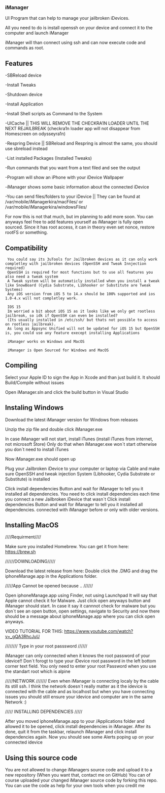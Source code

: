 ### iManager
UI Program that can help to manage your jailbroken iDevices.

All you need to do is install openssh on your device and connect it to the computer and launch iManager

iManager will than connect using ssh and can now execute code and commands as root.

## Features

 -SBReload device
 
 -Install Tweaks
 
 -Shutdown device
 
 -Install Application
 
 -Install Shell scripts as Command to the System
 
 -UICache || THIS WILL REMOVE THE CHECKRA1N LOADER UNTIL THE NEXT REJAILBREAK (checkra1n loader app will not disappear from Homescreen on odysseyra1n)
 
 -Respring Device || SBReload and Respring is almost the same, you should use sbreload instead
 
 -List installed Packages (Installed Tweaks)
 
 -Run commands that you want from a text filed and see the output
 
 -Program will show an iPhone with your iDevice Wallpaper
 
 -iManager shows some basic information about the connected iDevice
 
 -You can send files/folders to your iDevice || They can be found at /var/mobile/iManagerkira/macFiles/ or /var/mobile/iManagerkira/windowsFiles/
 
  For now this is not that much, but im planning to add more soon. You can anyways feel free to add features yourself as iManager is fully open sourced.
  Since it has root access, it can in theory even set nonce, restore rootFS or something.
  
  ## Compatibility
  
     You could say its 3uTools for Jailbroken devices as it can only work completley with jailbroken devices (OpenSSH and Tweak Innjection required)
     OpenSSH is required for most functions but to use all features you also need a tweak system
     A Tweak system will be automaticly installed when you install a tweak like SnowBoard (Cydia Substrate, Libhooker or Substitute are Tweak Systems)
     Any iOS version from iOS 5 to 14.x should be 100% supported and ios 1.0-4.x will not completley work.
    
     IOS 15
     Im worried a bit about iOS 15 as it looks like we only get rootless jailbreak, so idk if OpenSSH can even be installed? 
     (Its usually installed in /etc/ssh/ but thats not possible to access on rootless jailbreak).
     As long as Appsync Unified will not be updated for iOS 15 but OpenSSH is, you could use any feature execept installing Applications
     
     iManager works on Windows and MacOS
     
     iManager is Open Sourced for Windows and MacOS
     
## Compiling
   
   Select your Apple ID to sign the App in Xcode and than just build it. It should Build/Compile without issues
   
   Open iManager.sln and click the build button in Visual Studio
   
## Instaling Windows
  
  Download the latest iManager version for Windows from releases
  
  Unzip the zip file and double click iManager.exe
  
  In case iManager will not start, install iTunes (install iTunes from internet, not microsoft Store) Only do that when iManager.exe won´t start otherwise you don´t need to install iTunes
  
  Now iManager.exe should open up
  
  Plug your Jailbroken iDevice to your computer or laptop via Cable and make sure OpenSSH and tweak injection System (Libhooker, Cydia Substrate or Substitute) is installed
  
  Click install dependencies Button and wait for iManager to tell you it installed all dependencies.
  You need to click install dependencies each time you connect a new Jailbroken iDevice that wasn´t
  Click install dependencies Button and wait for iManager to tell you it installed all dependencies. connected with iManager before or only with older versions.
  
  
  
## Installing MacOS
   
   ////Requirment////
   
   Make sure you installed Homebrew. You can get it from here: https://brew.sh
   
   
   //////DOWNLOADING/////
   
   Download the latest release from here: 
   Double click the .DMG and drag the iphoneManage.app in the Applications folder.
   
   
   /////App Cannot be opened because .. //////
   
   Open iphoneManage.app using Finder, not using Launchpad
   It will say that Apple cannot check it for Malware. Just click open anyways button and iManager should start. 
   In case it say it cannnot check for malware but you don´t see an open button, open settings, navigate to Security and now there should be a message
   about iphoneManage.app where you can click open anyways. 
   
   VIDEO TUTORIAL FOR THIS: https://www.youtube.com/watch?v=_gQA3RhcJuU
   
   
   //////// Type in your root passsword //////
   
   iManager can only connected when it knows the root password of your idevice!! Don´t forogt to type your iDevice root password in the left bottom corner
   text field. You only need to enter your root Password when you use the standart root which is alpine
   
   
   /////NETWORK ///////
   Even when iManager is connecting localy by the cable its still ssh. I think the network doesn´t really matter as it the idevice is connected
   with the cable and as localhost but when you have connecting issues you should still ensure your idevice and computer are in the same Network :)
   
   
   ///// INSTALLING DEPENDENCIES /////
   
   After you moved iphoneManage.app to your /Applications folder and allowed it to be opened, click install dependencies in iManager.
   After its done, quit it from the taskbar, relaunch iManager and click install dependencies again. Now you should see some Alerts poping up on your connected idevice
   
   
## Using this source code
   You are not allowed to change iManagers source code and upload it to a new repository (When you want that, contact me on GitHub)
   You can of course uploaded your changed iManager source code by forking this repo. You can use the code as help for your own tools when you credit me
   
   
   
